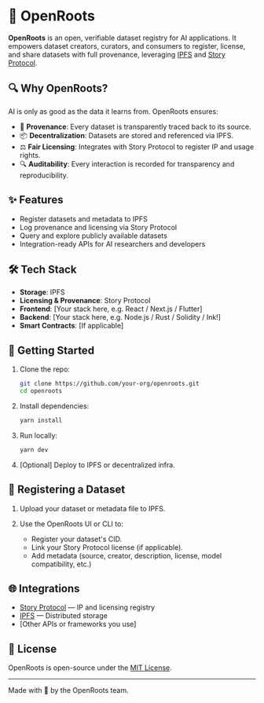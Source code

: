 # 🌱 OpenRoots

**OpenRoots** is an open, verifiable dataset registry for AI applications. It empowers dataset creators, curators, and consumers to register, license, and share datasets with full provenance, leveraging [IPFS](https://ipfs.tech/) and [Story Protocol](https://storyprotocol.xyz/).

## 🔍 Why OpenRoots?

AI is only as good as the data it learns from. OpenRoots ensures:

- 🔗 **Provenance**: Every dataset is transparently traced back to its source.
- 📦 **Decentralization**: Datasets are stored and referenced via IPFS.
- ⚖️ **Fair Licensing**: Integrates with Story Protocol to register IP and usage rights.
- 🔍 **Auditability**: Every interaction is recorded for transparency and reproducibility.

## ✨ Features

- Register datasets and metadata to IPFS
- Log provenance and licensing via Story Protocol
- Query and explore publicly available datasets
- Integration-ready APIs for AI researchers and developers

## 🛠 Tech Stack

- **Storage**: IPFS
- **Licensing & Provenance**: Story Protocol
- **Frontend**: [Your stack here, e.g. React / Next.js / Flutter]
- **Backend**: [Your stack here, e.g. Node.js / Rust / Solidity / Ink!]
- **Smart Contracts**: [If applicable]

## 🚀 Getting Started

1. Clone the repo:
   ```bash
   git clone https://github.com/your-org/openroots.git
   cd openroots
   ```



2. Install dependencies:

   ```bash
   yarn install
   ```

3. Run locally:

   ```bash
   yarn dev
   ```

4. \[Optional] Deploy to IPFS or decentralized infra.

## 📄 Registering a Dataset

1. Upload your dataset or metadata file to IPFS.
2. Use the OpenRoots UI or CLI to:

   - Register your dataset's CID.
   - Link your Story Protocol license (if applicable).
   - Add metadata (source, creator, description, license, model compatibility, etc.)

## 🌐 Integrations

- [Story Protocol](https://storyprotocol.xyz) — IP and licensing registry
- [IPFS](https://ipfs.tech) — Distributed storage
- \[Other APIs or frameworks you use]

## 📜 License

OpenRoots is open-source under the [MIT License](LICENSE).

---

Made with 💚 by the OpenRoots team.

